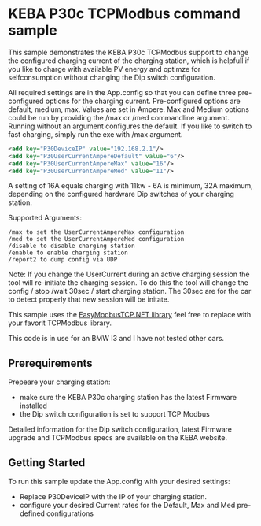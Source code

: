 ﻿# KEBA P30c TCPModbus command sample

This sample demonstrates the KEBA P30c TCPModbus support to change the configured charging current of the charging station, 
which is helpfull if you like to charge with available PV energy and optimze for selfconsumption without changing the Dip switch configuration.

All required settings are in the App.config so that you can define three pre-configured options for the charging current. 
Pre-configured options are default, medium, max. Values are set in Ampere. Max and Medium options could be run by providing the /max or /med commandline argument. Running without an argument configures the default. If you like to switch to fast charging, simply run the exe with /max argument.

```xml
<add key="P30DeviceIP" value="192.168.2.1"/>
<add key="P30UserCurrentAmpereDefault" value="6"/>
<add key="P30UserCurrentAmpereMax" value="16"/>
<add key="P30UserCurrentAmpereMed" value="11"/>
```

A setting of 16A equals charging with 11kw - 6A is minimum, 32A maximum, depending on the configured hardware Dip switches of your charging station.

Supported Arguments:

    /max to set the UserCurrentAmpereMax configuration 
    /med to set the UserCurrentAmpereMed configuration 
    /disable to disable charging station
    /enable to enable charging station
    /report2 to dump config via UDP

Note: If you change the UserCurrent during an active charging session the tool will re-initiate the charging session. To do this the tool will change the config / stop /wait 30sec / start charging station.  The 30sec are for the car to detect properly that new session will be initate.

This sample uses the [EasyModbusTCP.NET library](https://github.com/rossmann-engineering/EasyModbusTCP.NET) feel free to replace with your favorit TCPModbus library.

This code is in use for an BMW I3 and I have not tested other cars.

## Prerequirements

Prepeare your charging station:

- make sure the KEBA P30c charging station has the latest Firmware installed
- the Dip switch configuration is set to support TCP Modbus

Detailed information for the Dip switch configuration, latest Firmware upgrade and TCPModbus specs are available on the KEBA website.

## Getting Started

To run this sample update the App.config with your desired settings:

- Replace P30DeviceIP with the IP of your charging station.
- configure your desired Current rates for the Default, Max and Med pre-defined configurations
